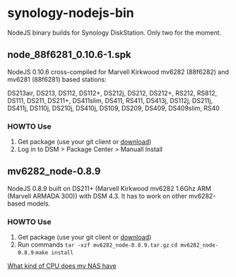 # synology-nodejs-bin

NodeJS binary builds for Synology DiskStation. Only two for the moment.

## node_88f6281_0.10.6-1.spk
NodeJS 0.10.6 cross-compiled for Marvell Kirkwood mv6282 (88f6282) and mv6281 (88f6281) based stations:

DS213air, DS213, DS112, DS112+, DS212j, DS212, DS212+, RS212, RS812, DS111, DS211, DS211+, DS411slim, DS411, RS411, DS413j, DS112j, DS211j, DS411j, DS110j, DS210j, DS410j, DS109, DS209, DS409, DS409slim, RS40

### HOWTO Use
1. Get package (use your git client or [download](https://rawgit.com/chesco-als/synology-nodejs-bin/master/node_88f6281_0.10.6-1.spk))
2. Log in to DSM > Package Center > Manuall Install

## mv6282_node-0.8.9
NodeJS 0.8.9 built on DS211+ (Marvell Kirkwood mv6282 1.6Ghz ARM (Marvell ARMADA 300)) with DSM 4.3.
It has to work on other mv6282-based models.

### HOWTO Use
1. Get package (use your git client or [download](https://rawgit.com/chesco-als/synology-nodejs-bin/master/mv6282_node-0.8.9.tar.gz))
2. Run commands `tar -xzf mv6282_node-0.8.9.tar.gz` `cd mv6282_node-0.8.9` `make install`


[What kind of CPU does my NAS have](http://forum.synology.com/wiki/index.php/What_kind_of_CPU_does_my_NAS_have)
